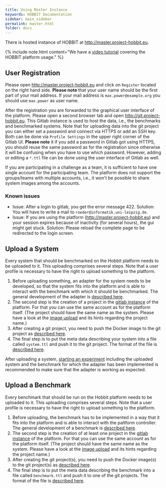 ```yaml
---
title: Using Master Instance
keywords: HOBBIT Documentation
sidebar: main_sidebar
permalink: master.html
folder: docs
---
```


There is hosted instance of HOBBIT at http://master.project-hobbit.eu.

{% include note.html content="We have a [video tutorial](https://www.youtube.com/watch?v=3oeEyHXVd_4) covering the HOBBIT platform usage." %}

## User Registration

Please open http://master.project-hobbit.eu and click on `Register` located on the right hand side.
**Please note** that your user name should be the first part of your mail address. If your mail address is `max.power@example.org` you should use `max.power` as user name.

After the registration you are forwarded to the graphical user interface of the platform. Please open a second browser tab and open http://git.project-hobbit.eu. This Gitlab instance is used to host the data, i.e., the benchmarks and benchmarked systems.
Note that for uploading data into the git project you can either set a password and connect via HTTPS or add an SSH key. Both can be done via `Profile Settings` in the upper right corner of the Gitlab UI. **Please note** it if you add a password in Gitlab got using HTTPS, you should reuse the same password as for the registration since otherwise it will be confusing when you have to use which password. However, adding or editing a `*.ttl` file can be done using the user interface of Gitlab as well.

If you are participating in a challenge as a team, it is sufficient to have one single account for the participating team. The platform does not support the groups/teams with multiple accounts, i.e., it won't be possible to share system images among the accounts.

### Known issues

* Issue: After a login to gitlab, you get the error message 422. Solution: You will have to write a mail to `roeder@informatik.uni-leipzig.de`.
* Issue: If you are using the platform (http://master.project-hobbit.eu) and your session expires because of inactivity (for several hours), the gui might get stuck. Solution: Please reload the complete page to be redirected to the login screen.

## Upload a System

Every system that should be benchmarked on the Hobbit platform needs to be uploaded to it. This uploading comprises several steps. Note that a user profile is necessary to have the right to upload something to the platform.

1. Before uploading something, an adapter for the system needs to be developed, so that the system fits into the platform and is able to interact with the benchmark with which it should be benchmarked. The general development of the adapter is [described here](/system_integration.html).
2. The second step is the creation of a project in the [gitlab instance](http://git.project-hobbit.eu) of the platform. For that you can use the same account as for the platform itself. (The project should have the same name as the system. Please have a look at the [image upload](/system_integration.html) and its hints regarding the project name.)
3. After creating a git project, you need to push the Docker image to the git project as [described here](/system_integration.html).
4. The final step is to put the meta data describing your system into a file called `system.ttl` and push it to the git project. The format of the file is [described here](/system_integration.html).

After uploading a system, [starting an experiment](/benchmarking.html) including the uploaded system and the benchmark for which the adapter has been implemented is recommended to make sure that the adapter is working as expected.

## Upload a Benchmark

Every benchmark that should be run on the Hobbit platform needs to be uploaded to it. This uploading comprises several steps. Note that a user profile is necessary to have the right to upload something to the platform.

1. Before uploading, the benchmark has to be implemented in a way that it fits into the platform and is able to interact with the paltform controller. The general development of a benchmark is [described here](/benchmark_integration.html).
2. The second step is the creation of at least one project in the [gitlab instance](http://git.project-hobbit.eu) of the platform. For that you can use the same account as for the platform itself. (The project should have the same name as the system. Please have a look at the [image upload](/system_integration.html) and its hints regarding the project name.)
3. After creating the git project(s), you need to push the Docker image(s) to the git project(s) as [described here](/system_integration.html).
4. The final step is to put the meta data describing the benchmark into a file called `benchmark.ttl` and push it to one of the git projects. The format of the file is [described here](/benchmark_integration_api.html).
